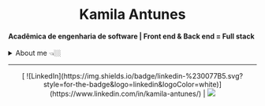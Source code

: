 <h1 align="center"> Kamila Antunes</h1>

<div>
  <b> Acadêmica de engenharia de software | Front end & Back end = Full stack </b>
  <br /> <br />
</div>

<details closed>
  <summary> About me 👈🏼 </summary>

  ---

  <div align="right" style="margin:auto">
    <h3> Tecnologias que atuo <h3>
    <img style="width: 80px" src="https://cdn.jsdelivr.net/gh/devicons/devicon/icons/javascript/javascript-original.svg" />
    <img style="width: 80px" src="https://cdn.jsdelivr.net/gh/devicons/devicon/icons/react/react-original-wordmark.svg" />
    <img style="width: 80px" src="https://cdn.jsdelivr.net/gh/devicons/devicon/icons/html5/html5-plain-wordmark.svg" />
    <img style="width: 80px" src="https://cdn.jsdelivr.net/gh/devicons/devicon/icons/css3/css3-plain-wordmark.svg" />
    <img style="width: 80px" src="https://cdn.jsdelivr.net/gh/devicons/devicon/icons/nodejs/nodejs-original.svg" />
  </div>

  Hi, sou a Kamila Antunes!

  &nbsp;  👩🏻‍💻 Acadêmica de engenharia de software <br/>
  &nbsp;  🚀 Evoluindo em projetos front-end e back end <br/>
  &nbsp; 📚 Requisitos de software, projetar soluções e resolução de problemas, documentação técnica, segurança e qualidade de software e sistemas, metodologia ágil.

  Experiência em desenvolvimento de sistemas, utilizando ReactJs e ReactNative para projetos front end web e mobile, e NodeJs para projetos em back end. Conhecimento e experiência em **JavaScript**, **C**, **Python**, **Automação e automatização de processos**.

  Desenvolvendo pesquisa na área de visão computacional, utilizando YOLO.

  <br/>

</details>

---

<div align="center">
  [ ![LinkedIn](https://img.shields.io/badge/linkedin-%230077B5.svg?style=for-the-badge&logo=linkedin&logoColor=white)](https://www.linkedin.com/in/kamila-antunes/) |
  <a href = "mailto:kamilaantunes1@gmail.com"><img src="https://img.shields.io/badge/-Gmail-%23333?style=for-the-badge&logo=gmail&logoColor=white" target="_blank"></a>
<div>